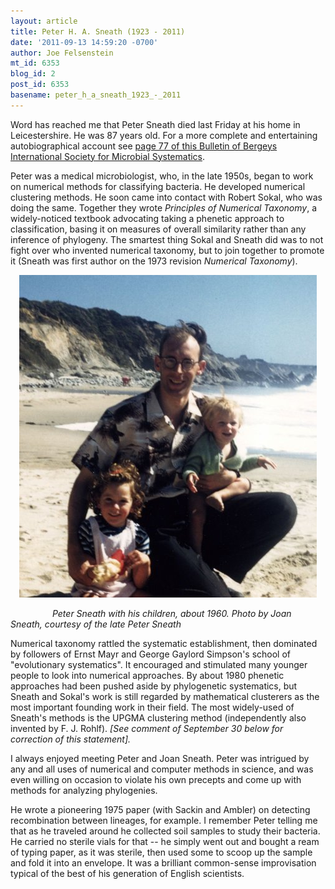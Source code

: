 ```yaml
---
layout: article
title: Peter H. A. Sneath (1923 - 2011)
date: '2011-09-13 14:59:20 -0700'
author: Joe Felsenstein
mt_id: 6353
blog_id: 2
post_id: 6353
basename: peter_h_a_sneath_1923_-_2011
---
```

Word has reached me that Peter Sneath died last Friday at his home in
Leicestershire.  He was 87 years old.  For a more complete and entertaining
autobiographical
account see [page 77 of this Bulletin of Bergeys International Society for Microbial Systematics](http://www.bergeys.org/bulletin/BulletinofBISMIS%201-1.pdf).

Peter was a medical microbiologist, who, in the late 1950s, began to work on
numerical methods for classifying bacteria.  He developed numerical clustering
methods.  He soon came into contact with Robert Sokal, who was doing the same.
Together they wrote _Principles of Numerical Taxonomy_, a widely-noticed
textbook advocating taking a phenetic approach to classification, basing it
on measures of overall similarity rather than any inference of phylogeny.
The smartest thing Sokal and Sneath did was to not fight over who invented
numerical taxonomy, but to join together to promote it (Sneath was first
author on the 1973 revision _Numerical Taxonomy_).


<div markdown="block" style="text-align: center;">
<img src="/uploads/2011/sneath.jpg" alt="sneath.jpg" width="476" height="516" class="mt-image-none" />
</div>


_&nbsp;&nbsp;&nbsp;&nbsp;&nbsp;&nbsp;&nbsp;&nbsp;&nbsp;&nbsp;&nbsp;&nbsp;&nbsp;&nbsp;&nbsp;&nbsp;
Peter Sneath with his children, about 1960.
Photo by Joan Sneath, courtesy of the late Peter Sneath_

Numerical taxonomy rattled the systematic establishment, then dominated by
followers of Ernst Mayr and George Gaylord Simpson's school of "evolutionary
systematics".  It encouraged and stimulated many younger people to look
into numerical approaches.  By about 1980 phenetic approaches had been pushed
aside by phylogenetic systematics, but Sneath and Sokal's work is still
regarded by mathematical clusterers as the most important founding work in
their field.  The most widely-used of Sneath's methods is the UPGMA
clustering method (independently also invented by F. J. Rohlf). _\[See comment of September 30 below for correction of this statement\]._

I always enjoyed meeting Peter and Joan Sneath.  Peter was intrigued by any 
and all uses of numerical and computer methods in science, and was even willing on occasion to violate his own precepts and come up with methods for analyzing phylogenies.

He wrote a pioneering 1975 paper (with Sackin and Ambler) on detecting 
recombination between lineages, for example.  I remember Peter telling me that 
as he traveled around he collected soil samples to study their bacteria.  He
carried no sterile vials for that -- he simply went out and bought a ream of
typing paper, as it was sterile, then used some to scoop up the sample and
fold it into an envelope.  It was a brilliant common-sense improvisation 
typical of the best of his generation of English scientists.
